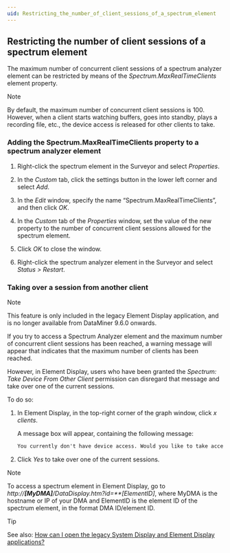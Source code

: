 ```yaml
---
uid: Restricting_the_number_of_client_sessions_of_a_spectrum_element
---
```


## Restricting the number of client sessions of a spectrum element

The maximum number of concurrent client sessions of a spectrum analyzer element can be restricted by means of the *Spectrum.MaxRealTimeClients* element property.

> [!NOTE]
> By default, the maximum number of concurrent client sessions is 100. However, when a client starts watching buffers, goes into standby, plays a recording file, etc., the device access is released for other clients to take.

### Adding the Spectrum.MaxRealTimeClients property to a spectrum analyzer element

1. Right-click the spectrum element in the Surveyor and select *Properties*.

2. In the *Custom* tab, click the settings button in the lower left corner and select *Add*.

3. In the *Edit* window, specify the name “Spectrum.MaxRealTimeClients”, and then click *OK*.

4. In the *Custom* tab of the *Properties* window, set the value of the new property to the number of concurrent client sessions allowed for the spectrum element.

5. Click *OK* to close the window.

6. Right-click the spectrum analyzer element in the Surveyor and select *Status \> Restart*.

### Taking over a session from another client

> [!NOTE]
> This feature is only included in the legacy Element Display application, and is no longer available from DataMiner 9.6.0 onwards.

If you try to access a Spectrum Analyzer element and the maximum number of concurrent client sessions has been reached, a warning message will appear that indicates that the maximum number of clients has been reached.

However, in Element Display, users who have been granted the *Spectrum: Take Device From Other Client* permission can disregard that message and take over one of the current sessions.

To do so:

1. In Element Display, in the top-right corner of the graph window, click *x clients*.

    A message box will appear, containing the following message:

    ```txt
    You currently don't have device access. Would you like to take access away from one of the other users that are connected?
    ```

2. Click *Yes* to take over one of the current sessions.

> [!NOTE]
> To access a spectrum element in Element Display, go to *http://**\[MyDMA\]**/DataDisplay.htm?id=**\[ElementID\]*, where MyDMA is the hostname or IP of your DMA and ElementID is the element ID of the spectrum element, in the format DMA ID/element ID.

> [!TIP]
> See also:
> [How can I open the legacy System Display and Element Display applications?](../../part_6/faq/DataMiner_client_applications.md#how-can-i-open-the-legacy-system-display-and-element-display-applications)
